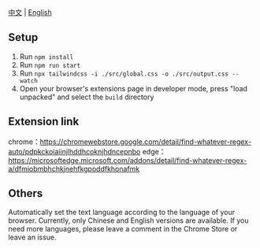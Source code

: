 [中文](./readme.md) | [English](./readme_en.md)

## Setup
1. Run `npm install`
2. Run `npm run start`
3. Run `npx tailwindcss -i ./src/global.css -o ./src/output.css --watch`
4. Open your browser's extensions page in developer mode, press "load unpacked" and select the `build` directory

## Extension link
chrome：https://chromewebstore.google.com/detail/find-whatever-regex-auto/pdpkckoiaiinjlhddhcoknjhdncepnbo
edge：https://microsoftedge.microsoft.com/addons/detail/find-whatever-regex-a/dfmiobmbhchkjnehfkgpoddfkhonafmk


## Others
Automatically set the text language according to the language of your browser. Currently, only Chinese and English versions are available. If you need more languages, please leave a comment in the Chrome Store or leave an issue.
